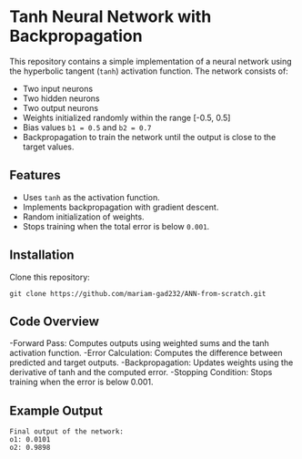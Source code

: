 # Tanh Neural Network with Backpropagation

This repository contains a simple implementation of a neural network using the hyperbolic tangent (`tanh`) activation function. The network consists of:
- Two input neurons
- Two hidden neurons
- Two output neurons
- Weights initialized randomly within the range [-0.5, 0.5]
- Bias values `b1 = 0.5` and `b2 = 0.7`
- Backpropagation to train the network until the output is close to the target values.

## Features
- Uses `tanh` as the activation function.
- Implements backpropagation with gradient descent.
- Random initialization of weights.
- Stops training when the total error is below `0.001`.

## Installation
Clone this repository:
```
git clone https://github.com/mariam-gad232/ANN-from-scratch.git
```

## Code Overview
-Forward Pass: Computes outputs using weighted sums and the tanh activation function.
-Error Calculation: Computes the difference between predicted and target outputs.
-Backpropagation: Updates weights using the derivative of tanh and the computed error.
-Stopping Condition: Stops training when the error is below 0.001.

## Example Output
```
Final output of the network:
o1: 0.0101
o2: 0.9898
```







